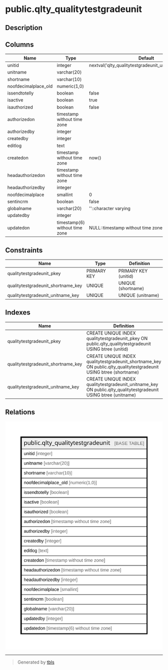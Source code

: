 # public.qlty_qualitytestgradeunit

## Description

## Columns

| Name | Type | Default | Nullable | Children | Parents | Comment |
| ---- | ---- | ------- | -------- | -------- | ------- | ------- |
| unitid | integer | nextval('qlty_qualitytestgradeunit_unitid_seq'::regclass) | false |  |  |  |
| unitname | varchar(20) |  | true |  |  |  |
| shortname | varchar(10) |  | true |  |  |  |
| noofdecimalplace_old | numeric(1,0) |  | true |  |  |  |
| issendtotelly | boolean | false | true |  |  |  |
| isactive | boolean | true | false |  |  |  |
| isauthorized | boolean | false | false |  |  |  |
| authorizedon | timestamp without time zone |  | true |  |  |  |
| authorizedby | integer |  | true |  |  |  |
| createdby | integer |  | true |  |  |  |
| editlog | text |  | true |  |  |  |
| createdon | timestamp without time zone | now() | true |  |  |  |
| headauthorizedon | timestamp without time zone |  | true |  |  |  |
| headauthorizedby | integer |  | true |  |  |  |
| noofdecimalplace | smallint | 0 | true |  |  |  |
| sentincrm | boolean | false | true |  |  |  |
| globalname | varchar(20) | ''::character varying | true |  |  |  |
| updatedby | integer |  | true |  |  |  |
| updatedon | timestamp(6) without time zone | NULL::timestamp without time zone | true |  |  |  |

## Constraints

| Name | Type | Definition |
| ---- | ---- | ---------- |
| qualitytestgradeunit_pkey | PRIMARY KEY | PRIMARY KEY (unitid) |
| qualitytestgradeunit_shortname_key | UNIQUE | UNIQUE (shortname) |
| qualitytestgradeunit_unitname_key | UNIQUE | UNIQUE (unitname) |

## Indexes

| Name | Definition |
| ---- | ---------- |
| qualitytestgradeunit_pkey | CREATE UNIQUE INDEX qualitytestgradeunit_pkey ON public.qlty_qualitytestgradeunit USING btree (unitid) |
| qualitytestgradeunit_shortname_key | CREATE UNIQUE INDEX qualitytestgradeunit_shortname_key ON public.qlty_qualitytestgradeunit USING btree (shortname) |
| qualitytestgradeunit_unitname_key | CREATE UNIQUE INDEX qualitytestgradeunit_unitname_key ON public.qlty_qualitytestgradeunit USING btree (unitname) |

## Relations

![er](public.qlty_qualitytestgradeunit.svg)

---

> Generated by [tbls](https://github.com/k1LoW/tbls)
